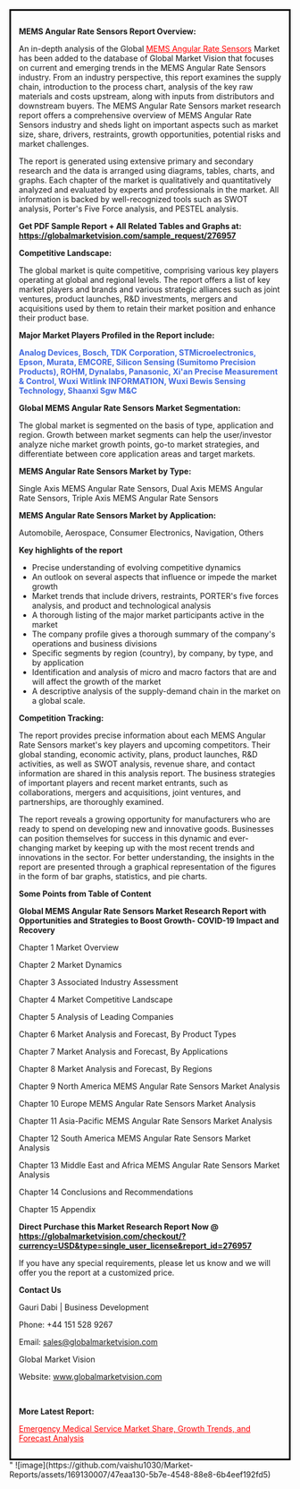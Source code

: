 <div style='border: 3px solid black; padding: 1em;'>

<strong>MEMS Angular Rate Sensors Report Overview:</strong>

An in-depth analysis of the Global <a style='color: #ff0000;' href='https://globalmarketvision.com/reports/global-mems-angular-rate-sensors-market/276957'>MEMS Angular Rate Sensors</a> Market has been added to the database of Global Market Vision that focuses on current and emerging trends in the MEMS Angular Rate Sensors industry. From an industry perspective, this report examines the supply chain, introduction to the process chart, analysis of the key raw materials and costs upstream, along with inputs from distributors and downstream buyers. The MEMS Angular Rate Sensors market research report offers a comprehensive overview of MEMS Angular Rate Sensors industry and sheds light on important aspects such as market size, share, drivers, restraints, growth opportunities, potential risks and market challenges.

The report is generated using extensive primary and secondary research and the data is arranged using diagrams, tables, charts, and graphs. Each chapter of the market is qualitatively and quantitatively analyzed and evaluated by experts and professionals in the market. All information is backed by well-recognized tools such as SWOT analysis, Porter's Five Force analysis, and PESTEL analysis.

<strong>Get PDF Sample Report + All Related Tables and Graphs at</strong><strong>:</strong><strong> <a style='color: #ff0000;' href='https://globalmarketvision.com/sample_request/276957?utm_source=linkedinPulse&utm_medium=SN&utm_campaign=SN'><strong>https://globalmarketvision.com/sample_request/276957</strong></a></strong>

<strong>Competitive Landscape:</strong>

The global market is quite competitive, comprising various key players operating at global and regional levels. The report offers a list of key market players and brands and various strategic alliances such as joint ventures, product launches, R&amp;D investments, mergers and acquisitions used by them to retain their market position and enhance their product base.

<strong>Major Market Players Profiled in the Report include:</strong>

<strong style='color: #4169e1;'>Analog Devices, Bosch, TDK Corporation, STMicroelectronics, Epson, Murata, EMCORE, Silicon Sensing (Sumitomo Precision Products), ROHM, Dynalabs, Panasonic, Xi'an Precise Measurement & Control, Wuxi Witlink INFORMATION, Wuxi Bewis Sensing Technology, Shaanxi Sgw M&C</strong>

<strong>Global MEMS Angular Rate Sensors Market Segmentation:</strong>

The global market is segmented on the basis of type, application and region. Growth between market segments can help the user/investor analyze niche market growth points, go-to market strategies, and differentiate between core application areas and target markets.

<strong>MEMS Angular Rate Sensors Market by Type</strong><strong>:</strong>

Single Axis MEMS Angular Rate Sensors, Dual Axis MEMS Angular Rate Sensors, Triple Axis MEMS Angular Rate Sensors

<strong>MEMS Angular Rate Sensors Market by</strong><strong> Application:</strong>

Automobile, Aerospace, Consumer Electronics, Navigation, Others

<strong>Key highlights of the report</strong>
<ul>
  <li>Precise understanding of evolving competitive dynamics</li>
  <li>An outlook on several aspects that influence or impede the market growth</li>
  <li>Market trends that include drivers, restraints, PORTER's five forces analysis, and product and technological analysis</li>
  <li>A thorough listing of the major market participants active in the market</li>
  <li>The company profile gives a thorough summary of the company's operations and business divisions</li>
  <li>Specific segments by region (country), by company, by type, and by application</li>
  <li>Identification and analysis of micro and macro factors that are and will affect the growth of the market</li>
  <li>A descriptive analysis of the supply-demand chain in the market on a global scale.</li>
</ul>
<strong>Competition Tracking:</strong>

The report provides precise information about each MEMS Angular Rate Sensors market's key players and upcoming competitors. Their global standing, economic activity, plans, product launches, R&amp;D activities, as well as SWOT analysis, revenue share, and contact information are shared in this analysis report. The business strategies of important players and recent market entrants, such as collaborations, mergers and acquisitions, joint ventures, and partnerships, are thoroughly examined.

The report reveals a growing opportunity for manufacturers who are ready to spend on developing new and innovative goods. Businesses can position themselves for success in this dynamic and ever-changing market by keeping up with the most recent trends and innovations in the sector. For better understanding, the insights in the report are presented through a graphical representation of the figures in the form of bar graphs, statistics, and pie charts.

<strong>Some Points from Table of Content</strong>

<strong>Global MEMS Angular Rate Sensors Market Research Report with Opportunities and Strategies to Boost Growth- COVID-19 Impact and Recovery</strong>

Chapter 1 Market Overview

Chapter 2 Market Dynamics

Chapter 3 Associated Industry Assessment

Chapter 4 Market Competitive Landscape

Chapter 5 Analysis of Leading Companies

Chapter 6 Market Analysis and Forecast, By Product Types

Chapter 7 Market Analysis and Forecast, By Applications

Chapter 8 Market Analysis and Forecast, By Regions

Chapter 9 North America MEMS Angular Rate Sensors Market Analysis

Chapter 10 Europe MEMS Angular Rate Sensors Market Analysis

Chapter 11 Asia-Pacific MEMS Angular Rate Sensors Market Analysis

Chapter 12 South America MEMS Angular Rate Sensors Market Analysis

Chapter 13 Middle East and Africa MEMS Angular Rate Sensors Market Analysis

Chapter 14 Conclusions and Recommendations

Chapter 15 Appendix

<strong>Direct Purchase this Market Research Report Now @ <a style='color: #ff0000;' href='https://globalmarketvision.com/checkout/?currency=USD&type=single_user_license&report_id=276957?utm_source=linkedinPulse&utm_medium=SN&utm_campaign=SN'><strong>https://globalmarketvision.com/checkout/?currency=USD&type=single_user_license&report_id=276957</strong></a></strong>

If you have any special requirements, please let us know and we will offer you the report at a customized price.
<p id='ember58' class='ember-view reader-content-blocks__paragraph'><strong>Contact Us</strong></p>
<p id='ember59' class='ember-view reader-content-blocks__paragraph'>Gauri Dabi | Business Development</p>
<p id='ember60' class='ember-view reader-content-blocks__paragraph'>Phone: +44 151 528 9267</p>
Email: <a href='mailto:sales@globalmarketvision.com'>sales@globalmarketvision.com</a>

Global Market Vision

Website: <a href='http://www.globalmarketvision.com/'>www.globalmarketvision.com</a>

&nbsp;

<strong>More Latest Report:</strong>

<a style='color: #ff0000;' href='https://medium.com/@namratasonawane27/emergency-medical-service-market-share-growth-trends-and-forecast-analysis-debfccc4c0da'>Emergency Medical Service Market Share, Growth Trends, and Forecast Analysis</a>

</div>"
![image](https://github.com/vaishu1030/Market-Reports/assets/169130007/47eaa130-5b7e-4548-88e8-6b4eef192fd5)
